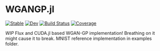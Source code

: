 # WGANGP.jl

[![Stable](https://img.shields.io/badge/docs-stable-blue.svg)](https://vincentmolin.github.io/WGANGP.jl)
[![Dev](https://img.shields.io/badge/docs-dev-blue.svg)](https://vincentmolin.github.io/WGANGP.jl)
[![Build Status](https://github.com/vincentmolin/WGANGP.jl/actions/workflows/CI.yml/badge.svg?branch=main)](https://github.com/vincentmolin/WGANGP.jl/actions/workflows/CI.yml?query=branch%3Amain)
[![Coverage](https://codecov.io/gh/vincentmolin/WGANGP.jl/branch/main/graph/badge.svg)](https://codecov.io/gh/vincentmolin/WGANGP.jl)

*WIP* Flux and CUDA.jl based WGAN-GP implementation! Breathing on it might cause it to break. MNIST reference implementation in examples folder.
